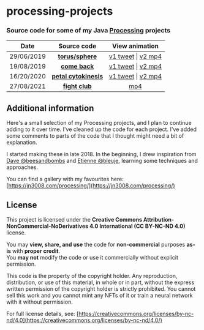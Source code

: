 # processing-projects

### Source code for some of my Java [Processing](https://processing.org/) projects

| Date | Source code | View animation |
|:----:|:-----------:|:--------------:|
| 29/06/2019 | [**torus/sphere**](https://github.com/jn3008/processing-projects/tree/main/projects/torus_sphere) | [v1 tweet](https://twitter.com/jn3008/status/1145009502426730498) \| [v2 mp4](https://jn3008.com/processing/p049.mp4) |
| 19/08/2019 | [**come back**](https://github.com/jn3008/processing-projects/tree/main/projects/torus_sphere) | [v1 tweet](https://twitter.com/jn3008/status/1163521883779862528) \| [v2 mp4](https://jn3008.com/processing/p037.mp4) |
| 16/20/2020 | [**petal cytokinesis**](https://github.com/jn3008/processing-projects/tree/main/projects/petal_cytokinesis) | [v1 tweet](https://twitter.com/jn3008/status/1250897511759429632) \| [v2 mp4](https://jn3008.com/processing/p035.mp4) |
| 27/08/2021 | [**fight club**](https://github.com/jn3008/processing-projects/tree/main/projects/fightclub) | [mp4](https://jn3008.com/processing/p073.mp4) |

## Additional information

Here's a small selection of my Processing projects, and I plan to continue adding to it over time. I've cleaned up the code for each project. I've added some comments to parts of the code that I thought might need a bit of explanation.

I started making these in late 2018. In the beginning, I drew inspiration from [Dave @beesandbombs](https://beesandbombs.com/) and [Etienne @bleuje](https://bleuje.com/), learning some techniques and approaches.

You can find a gallery with my favourites here: [https://jn3008.com/processing/](https://jn3008.com/processing/)

## License

This project is licensed under the **Creative Commons Attribution-NonCommercial-NoDerivatives 4.0 International (CC BY-NC-ND 4.0)** license.

You may **view, share, and use** the code for **non-commercial** purposes **as-is** with **proper credit**.  
You **may not** modify the code or use it commercially without explicit permission.

This code is the property of the copyright holder. Any reproduction, distribution, or use of this material, in whole or in part, without the express written permission of the copyright holder is strictly prohibited. You cannot sell this work and you cannot mint any NFTs of it or train a neural network with it without permission.

For full license details, see: [https://creativecommons.org/licenses/by-nc-nd/4.0](https://creativecommons.org/licenses/by-nc-nd/4.0/)
